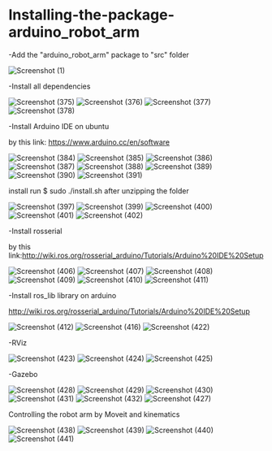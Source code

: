 # Installing-the-package-arduino_robot_arm
-Add the "arduino_robot_arm" package to "src" folder

![Screenshot (1)](https://user-images.githubusercontent.com/110418677/183784988-21a77588-9a43-49d9-bf02-f502daf15b8a.png)

-Install all dependencies

![Screenshot (375)](https://user-images.githubusercontent.com/110418677/183786019-07e4526e-866e-4205-b788-4cc72b2d749f.png)
![Screenshot (376)](https://user-images.githubusercontent.com/110418677/183786545-04159e42-9f28-4aea-82f4-21502477a313.png)
![Screenshot (377)](https://user-images.githubusercontent.com/110418677/183786568-28e3ada1-a500-4b55-b06b-2fdd47735bfd.png)
![Screenshot (378)](https://user-images.githubusercontent.com/110418677/183786586-4bb615fb-0052-4476-93cf-59fc164659c4.png)


-Install Arduino IDE on ubuntu

by this link: https://www.arduino.cc/en/software

![Screenshot (384)](https://user-images.githubusercontent.com/110418677/183787966-4be8cc5e-a9da-4665-b0c6-a4a10af72a3b.png)
![Screenshot (385)](https://user-images.githubusercontent.com/110418677/183787972-e67fa4b1-8251-4118-8f2f-b1526b6c69c5.png)
![Screenshot (386)](https://user-images.githubusercontent.com/110418677/183787981-c15b8d18-18e7-48c1-9512-1913a9019a5a.png)
![Screenshot (387)](https://user-images.githubusercontent.com/110418677/183787988-94c28dd0-33cf-4eb1-9f9f-554678595787.png)
![Screenshot (388)](https://user-images.githubusercontent.com/110418677/183787996-97db352d-c9dc-44a0-96dc-5f2fa74f6d25.png)
![Screenshot (389)](https://user-images.githubusercontent.com/110418677/183788002-2ab9f92c-0f6b-40eb-b5c6-9b09ed246ea1.png)
![Screenshot (390)](https://user-images.githubusercontent.com/110418677/183788007-dc1486bd-2c19-43f3-b59a-cbbc23373318.png)
![Screenshot (391)](https://user-images.githubusercontent.com/110418677/183788018-64425ece-3aef-4ca2-8dfd-1a940d416a1f.png)

install run $ sudo ./install.sh after unzipping the folder

![Screenshot (397)](https://user-images.githubusercontent.com/110418677/183788876-21ea9cb1-78e8-4187-a987-4b808ec44cee.png)
![Screenshot (399)](https://user-images.githubusercontent.com/110418677/183788904-6d7aad5e-395d-4660-bc1b-fb257857b327.png)
![Screenshot (400)](https://user-images.githubusercontent.com/110418677/183788949-5d1a9a3b-e58a-468d-8e5a-af7ff3936931.png)
![Screenshot (401)](https://user-images.githubusercontent.com/110418677/183788965-0b1a0ef2-8106-45a8-9469-5f7d9a5e6069.png)
![Screenshot (402)](https://user-images.githubusercontent.com/110418677/183789028-4677c00e-423c-45f4-a0fe-03e222b256bd.png)

-Install rosserial

by this link:http://wiki.ros.org/rosserial_arduino/Tutorials/Arduino%20IDE%20Setup

![Screenshot (406)](https://user-images.githubusercontent.com/110418677/183791239-9c26e46e-d198-436a-9c61-37bcb5da25a0.png)
![Screenshot (407)](https://user-images.githubusercontent.com/110418677/183791321-ded72677-8790-4e28-9869-923afaced737.png)
![Screenshot (408)](https://user-images.githubusercontent.com/110418677/183791352-2c8ddcd1-ab85-40b6-ad9e-926c58850571.png)
![Screenshot (409)](https://user-images.githubusercontent.com/110418677/183791409-309a1f93-896a-4942-957f-e3d8e9db838b.png)
![Screenshot (410)](https://user-images.githubusercontent.com/110418677/183791451-1fc135a0-6bdb-4a5b-97c1-67513fb499a4.png)
![Screenshot (411)](https://user-images.githubusercontent.com/110418677/183791464-4966c0d1-8062-4fe2-b58e-2393709c436e.png)

-Install ros_lib library on arduino

http://wiki.ros.org/rosserial_arduino/Tutorials/Arduino%20IDE%20Setup

![Screenshot (412)](https://user-images.githubusercontent.com/110418677/183793578-d511fbff-1e8f-4fb8-aca4-9059eb6f7470.png)
![Screenshot (416)](https://user-images.githubusercontent.com/110418677/183793583-9b6b6a7a-ded1-4492-afcc-db171e09a7f7.png)
![Screenshot (422)](https://user-images.githubusercontent.com/110418677/183793591-7a42060c-f677-4699-aacf-5cf90a46cfd0.png)


-RViz

![Screenshot (423)](https://user-images.githubusercontent.com/110418677/183794158-3b922fe2-a204-4601-ad40-5bb41e9496b9.png)
![Screenshot (424)](https://user-images.githubusercontent.com/110418677/183794177-91e4ad54-5678-4b6d-8344-52c658e2789a.png)
![Screenshot (425)](https://user-images.githubusercontent.com/110418677/183794182-09d83407-2f2d-4dbb-b3c0-c667dbc36348.png)

-Gazebo

![Screenshot (428)](https://user-images.githubusercontent.com/110418677/183794695-99077992-bb44-4af0-8412-63a497363200.png)
![Screenshot (429)](https://user-images.githubusercontent.com/110418677/183794699-8474fa41-16a8-4bd2-834e-13b781984ee5.png)
![Screenshot (430)](https://user-images.githubusercontent.com/110418677/183794704-44e9fd48-202d-47cb-8222-3c29dde018d3.png)
![Screenshot (431)](https://user-images.githubusercontent.com/110418677/183794713-5f19037f-4abf-40e2-98a6-89d4cb4611f3.png)
![Screenshot (432)](https://user-images.githubusercontent.com/110418677/183794717-42877cc6-3991-446f-b9b5-6abf32c55ca5.png)
![Screenshot (427)](https://user-images.githubusercontent.com/110418677/183794758-a79f052b-a7e4-4113-a491-8200e9404c05.png)


Controlling the robot arm by Moveit and kinematics

![Screenshot (438)](https://user-images.githubusercontent.com/110418677/183810600-2cfa17c9-1ee6-4500-8e1c-3b4f093e94f1.png)
![Screenshot (439)](https://user-images.githubusercontent.com/110418677/183810638-2d6ed071-4e65-466c-9a03-e59f5583e503.png)
![Screenshot (440)](https://user-images.githubusercontent.com/110418677/183810657-44ae4adf-d1a4-4a4c-9a16-84f92fb3769c.png)
![Screenshot (441)](https://user-images.githubusercontent.com/110418677/183810675-60697247-2dae-40e1-aa38-2b19d4a11ec3.png)

